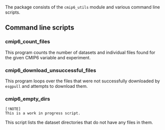 The package consists of the `cmip6_utils` module and various command line scripts.

## Command line scripts



### cmip6_count_files
This program counts the number of datasets and individual files found for the given CMIP6 variable and experiment.

### cmip6_download_unsuccessful_files
This program loops over the files that were not successfully downloaded by `esgpull` and attempts to download them.

### cmip6_empty_dirs
    [!NOTE]
    This is a work in progress script.
This script lists the dataset directories that do not have any files in them.

